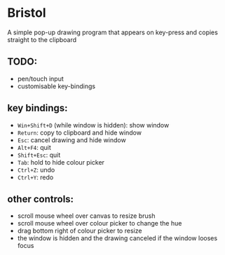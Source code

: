 # Bristol
A simple pop-up drawing program that appears on key-press and copies straight to the clipboard

## TODO:
* pen/touch input
* customisable key-bindings

## key bindings:
* `Win+Shift+D` (while window is hidden): show window
* `Return`: copy to clipboard and hide window
* `Esc`: cancel drawing and hide window
* `Alt+F4`: quit
* `Shift+Esc`: quit
* `Tab`: hold to hide colour picker
* `Ctrl+Z`: undo
* `Ctrl+Y`: redo

##  other controls:
* scroll mouse wheel over canvas to resize brush
* scroll mouse wheel over colour picker to change the hue
* drag bottom right of colour picker to resize
* the window is hidden and the drawing canceled if the window looses focus
